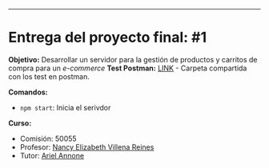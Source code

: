 ***********

# Entrega del proyecto final: #1
**Objetivo:** Desarrollar un servidor para la gestión de productos y carritos de compra para un *e-commerce*
**Test Postman:** [LINK](https://bold-shuttle-355224.postman.co/workspace/New-Team-Workspace~8c97ea5a-157a-4297-95ad-898e284a0d41/collection/31523825-c84f981d-f00f-4f4c-a98d-c0db7de70595?action=share&creator=31523825)
	- Carpeta compartida con los test en postman.

**Comandos:**
* `npm start`: Inicia el serivdor

**Curso:**
* Comisión: 50055
* Profesor: [Nancy Elizabeth Villena Reines](https://www.linkedin.com/in/ACoAABreMj0BCBsCpVfB0HMufDSAlWjdVwL3NEs?lipi=urn%3Ali%3Apage%3Ad_flagship3_detail_base%3Bj6GsymK8TTGVl6SPUtCbzQ%3D%3D)
* Tutor:  [Ariel Annone](https://www.linkedin.com/in/ACoAADkTVQMBw3VwnJIgT6kzUiVTDQZgawwzlWI?lipi=urn%3Ali%3Apage%3Ad_flagship3_detail_base%3Bj6GsymK8TTGVl6SPUtCbzQ%3D%3D)

